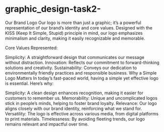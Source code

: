 # graphic_design-task2-
Our Brand Logo
Our logo is more than just a graphic; it’s a powerful representation of our brand’s identity and core values. Designed with the KISS (Keep It Simple, Stupid) principle in mind, our logo emphasizes minimalism and clarity, making it easily recognizable and memorable.

Core Values Represented:

Simplicity: A straightforward design that communicates our message without distraction.
Innovation: Reflects our commitment to forward-thinking solutions and creativity.
Sustainability: Conveys our dedication to environmentally friendly practices and responsible business.
Why a Simple Logo Matters
In today’s fast-paced world, having a simple yet effective logo is essential. Here’s why:

Simplicity: A clean design enhances recognition, making it easier for customers to remember us.
Memorability: Unique and uncomplicated logos stick in people’s minds, helping to foster brand loyalty.
Relevance: Our logo aligns closely with our brand identity, reinforcing what we stand for.
Versatility: The logo is effective across various media, from digital platforms to print materials.
Timelessness: By avoiding fleeting trends, our logo remains relevant and impactful over time.
